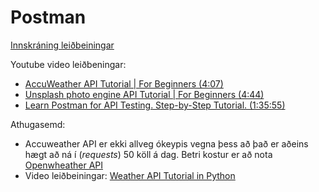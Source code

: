 # Postman 

[Innskráning leiðbeiningar](VSC_Postman)

Youtube video leiðbeningar: 

* [AccuWeather API Tutorial | For Beginners (4:07)](https://www.youtube.com/watch?v=KQ_nHbnAzPc)
* [Unsplash photo engine API Tutorial | For Beginners (4:44)](https://www.youtube.com/watch?v=_AprVrgnq4w)
* [Learn Postman for API Testing. Step-by-Step Tutorial. (1:35:55) ](https://www.youtube.com/watch?v=wEOLZq-7DYs)

Athugasemd:
* Accuweather API er ekki allveg ókeypis vegna þess að það er aðeins hægt að ná í (_requests_) 50 köll á dag. Betri kostur er að nota [Openwheather API](https://openweathermap.org/price)
* Video leiðbeiningar: [Weather API Tutorial in Python](https://www.youtube.com/watch?v=9P5MY_2i7K8)
 
